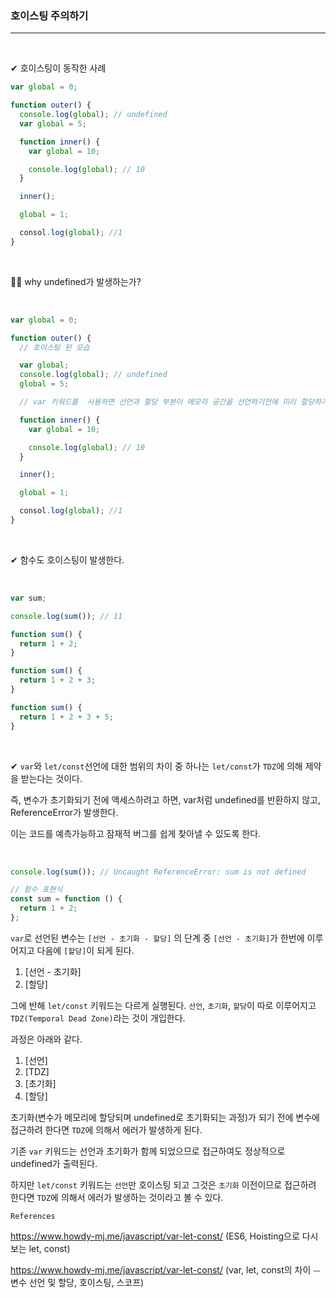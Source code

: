 ### 호이스팅 주의하기

---

<br>

✔ 호이스팅이 동작한 사례

```js
var global = 0;

function outer() {
  console.log(global); // undefined
  var global = 5;

  function inner() {
    var global = 10;

    console.log(global); // 10
  }

  inner();

  global = 1;

  consol.log(global); //1
}
```

<br>

🤷‍♀️ why undefined가 발생하는가?

<br>

```js
var global = 0;

function outer() {
  // 호이스팅 된 모습

  var global;
  console.log(global); // undefined
  global = 5;

  // var 키워드를  사용하면 선언과 할당 부분이 메모리 공간을 선언하기전에 미리 할당하기 때문에 undefined가 발생한다.

  function inner() {
    var global = 10;

    console.log(global); // 10
  }

  inner();

  global = 1;

  consol.log(global); //1
}
```

<br>

✔ 함수도 호이스팅이 발생한다.

<br>

```js
var sum;

console.log(sum()); // 11

function sum() {
  return 1 + 2;
}

function sum() {
  return 1 + 2 + 3;
}

function sum() {
  return 1 + 2 + 3 + 5;
}
```

<br>

✔ `var`와 `let/const`선언에 대한 범위의 차이 중 하나는 `let/const`가 `TDZ`에 의해 제약을 받는다는 것이다.

즉, 변수가 초기화되기 전에 액세스하려고 하면, var처럼 undefined를 반환하지 않고, ReferenceError가 발생한다.

이는 코드를 예측가능하고 잠재적 버그를 쉽게 찾아낼 수 있도록 한다.

<br>

```js
console.log(sum()); // Uncaught ReferenceError: sum is not defined

// 함수 표현식
const sum = function () {
  return 1 + 2;
};
```

`var`로 선언된 변수는
`[선언 - 초기화 - 할당]` 의 단계 중
`[선언 - 초기화]`가 한번에 이루어지고 다음에 `[할당]`이 되게 된다.

1. [선언 - 초기화]
2. [할당]

그에 반해 `let/const` 키워드는 다르게 실행된다.
`선언`, `초기화`, `할당`이 따로 이루어지고 `TDZ(Temporal Dead Zone)`라는 것이 개입한다.

과정은 아래와 같다.

1. [선언]
2. [TDZ]
3. [초기화]
4. [할당]

초기화(변수가 메모리에 할당되며 undefined로 초기화되는 과정)가 되기 전에 변수에 접근하려 한다면 `TDZ`에 의해서 에러가 발생하게 된다.

기존 `var` 키워드는 선언과 초기화가 함께 되었으므로 접근하여도 정상적으로 undefined가 출력된다.

하지만 `let/const` 키워드는 `선언`만 호이스팅 되고 그것은 `초기화` 이전이므로 접근하려 한다면 `TDZ`에 의해서 에러가 발생하는 것이라고 볼 수 있다.
<br>

`References`

https://www.howdy-mj.me/javascript/var-let-const/ (ES6, Hoisting으로 다시 보는 let, const)

https://www.howdy-mj.me/javascript/var-let-const/ (var, let, const의 차이 ⏤ 변수 선언 및 할당, 호이스팅, 스코프)
